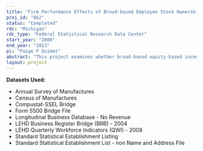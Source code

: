 ```yaml
---
title: "Firm Performance Effects of Broad-based Employee Stock Ownership"
proj_id: "662"
status: "Completed"
rdc: "Michigan"
rdc_type: "Federal Statistical Research Data Center"
start_year: "2008"
end_year: "2013"
pi: "Paige P Ouimet"
abstract: "This project examines whether broad-based equity-based incentives are eﬀective at aligning incentives and the potential costs associated with providing these incentives. If employee ownership provides appropriate incentives, worker productivity should be higher and employee turnover should be lower. However, employee ownership also gives employees voting rights, which can be used to extract employee beneﬁts at the expense of other stakeholders in the ﬁrm. For example, workers with voting rights may be more successful at obtaining above-market wages or in delaying or preventing layoﬀ s or plant closures. Examining the eﬀects of employee ownership on ﬁrm and establishment performance measures—such as productivity and wages—which in turn aﬀect ﬁrm value, will provide important insights into the beneﬁts and limitations of equity-based compensation."
layout: project
---
```


**Datasets Used:**

  - Annual Survey of Manufactures 
  - Census of Manufactures 
  - Compustat-SSEL Bridge 
  - Form 5500 Bridge File 
  - Longitudinal Business Database - No Revenue 
  - LEHD Business Register Bridge (BRB) - 2004 
  - LEHD Quarterly Workforce Indicators (QWI) - 2008 
  - Standard Statistical Establishment Listing 
  - Standard Statistical Establishment List - non Name and Address File 

